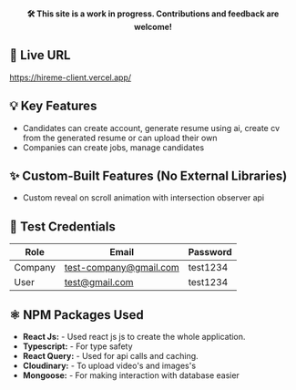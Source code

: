 <p align="center"><strong>🛠️ This site is a work in progress. Contributions and feedback are welcome!</strong></p>


## 🔗 Live URL

https://hireme-client.vercel.app/

## 💡 Key Features

- Candidates can create account, generate resume using ai, create cv from the generated resume or can upload their own
- Companies can create jobs, manage candidates

## ✨ Custom-Built Features (No External Libraries)

- Custom reveal on scroll animation with intersection observer api

## 🧪 Test Credentials

| Role       | Email           | Password |
| ---------- | --------------- | -------- |
| Company | test-company@gmail.com | test1234 |
| User       | test@gmail.com  | test1234 |

## ⚛️ NPM Packages Used

- **React Js:** - Used react js js to create the whole application.
- **Typescript:** - For type safety
- **React Query:** - Used for api calls and caching.
- **Cloudinary:** - To upload video's and images's
- **Mongoose:** - For making interaction with database easier